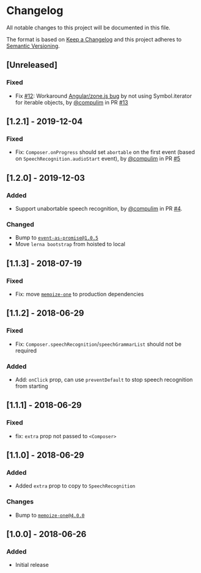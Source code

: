 # Changelog
All notable changes to this project will be documented in this file.

The format is based on [Keep a Changelog](http://keepachangelog.com/en/1.0.0/)
and this project adheres to [Semantic Versioning](http://semver.org/spec/v2.0.0.html).

## [Unreleased]

### Fixed
- Fix [#12](https://github.com/compulim/react-dictate-button/issues/12): Workaround [Angular/zone.js bug](https://github.com/angular/angular/issues/31750) by not using Symbol.iterator for iterable objects, by [@compulim](https://github.com/compulim) in PR [#13](https://github.com/compulim/react-dictate-button/pull/13)

## [1.2.1] - 2019-12-04

### Fixed
- Fix: `Composer.onProgress` should set `abortable` on the first event (based on `SpeechRecognition.audioStart` event), by [@compulim](https://github.com/compulim) in PR [#5](https://github.com/compulim/react-dictate-button/pull/5)

## [1.2.0] - 2019-12-03

### Added
- Support unabortable speech recognition, by [@compulim](https://github.com/compulim) in PR [#4](https://github.com/compulim/react-dictate-button/pull/4).

### Changed
- Bump to [`event-as-promise@1.0.5`](https://npmjs.com/package/event-as-promise/v/1.0.5)
- Move `lerna bootstrap` from hoisted to local

## [1.1.3] - 2018-07-19

### Fixed
- Fix: move [`memoize-one`](https://npmjs.com/package/memoize-one) to production dependencies

## [1.1.2] - 2018-06-29

### Fixed
- Fix: `Composer.speechRecognition`/`speechGrammarList` should not be required

### Added
- Add: `onClick` prop, can use `preventDefault` to stop speech recognition from starting

## [1.1.1] - 2018-06-29

### Fixed
- fix: `extra` prop not passed to `<Composer>`

## [1.1.0] - 2018-06-29

### Added
- Added `extra` prop to copy to `SpeechRecognition`

### Changes
- Bump to [`memoize-one@4.0.0`](https://npmjs.com/package/memoize-one/v/4.0.0)

## [1.0.0] - 2018-06-26

### Added
- Initial release
